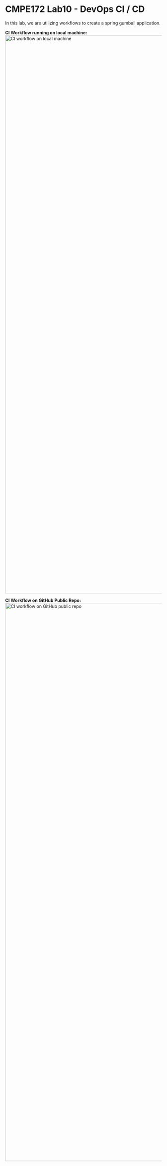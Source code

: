 # CMPE172 Lab10 - DevOps CI / CD

In this lab, we are utilizing workflows to create a spring gumball application.

**CI Workflow running on local machine:**
<img width="1792" alt="CI workflow on local machine" src="https://user-images.githubusercontent.com/61758287/204446100-e8830f8c-9c8e-4521-a1ab-ec3476a5b928.png">


**CI Workflow on GitHub Public Repo:**
<img width="1792" alt="CI workflow on GitHub public repo" src="https://user-images.githubusercontent.com/61758287/204446147-3f0e0e53-4d11-4c11-8371-d51a68451414.png">
